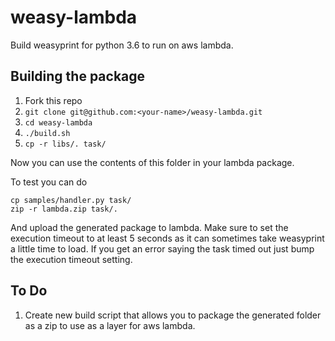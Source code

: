 # weasy-lambda
Build weasyprint for python 3.6 to run on aws lambda.

## Building the package

1. Fork this repo
2. `git clone git@github.com:<your-name>/weasy-lambda.git`
3. `cd weasy-lambda`
4. `./build.sh`
5. `cp -r libs/. task/`

Now you can use the contents of this folder in your lambda package.

To test you can do

```
cp samples/handler.py task/
zip -r lambda.zip task/.
```
And upload the generated package to lambda. Make sure to set the execution timeout to at least 5 seconds as it can sometimes take weasyprint a little time to load. If you get an error saying the task timed out just bump the execution timeout setting.

## To Do
1. Create new build script that allows you to package the generated folder as a zip to use as a layer for aws lambda. 
